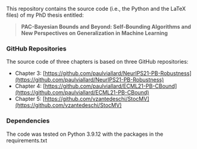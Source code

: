 This repository contains the source code (i.e., the Python and the LaTeX files) of my PhD thesis entitled:

> **PAC-Bayesian Bounds and Beyond: Self-Bounding Algorithms and New Perspectives on Generalization in Machine Learning**<br/>

### GitHub Repositories

The source code of three chapters is based on three GitHub repositories:

* Chapter 3: [https://github.com/paulviallard/NeurIPS21-PB-Robustness](https://github.com/paulviallard/NeurIPS21-PB-Robustness)
* Chapter 4: [https://github.com/paulviallard/ECML21-PB-CBound](https://github.com/paulviallard/ECML21-PB-CBound)
* Chapter 5: [https://github.com/vzantedeschi/StocMV](https://github.com/vzantedeschi/StocMV)

### Dependencies

The code was tested on Python 3.9.12 with the packages in the requirements.txt
